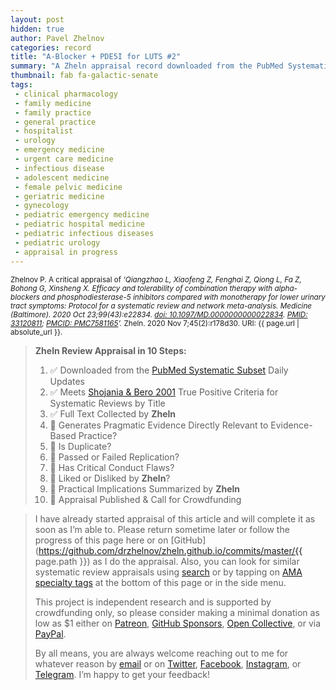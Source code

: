 ```yaml
---
layout: post
hidden: true
author: Pavel Zhelnov
categories: record
title: "A-Blocker + PDE5I for LUTS #2"
summary: "A Zheln appraisal record downloaded from the PubMed Systematic Subset daily updates."
thumbnail: fab fa-galactic-senate
tags:
 - clinical pharmacology
 - family medicine
 - family practice
 - general practice
 - hospitalist
 - urology
 - emergency medicine
 - urgent care medicine
 - infectious disease
 - adolescent medicine
 - female pelvic medicine
 - geriatric medicine
 - gynecology
 - pediatric emergency medicine
 - pediatric hospital medicine
 - pediatric infectious diseases
 - pediatric urology
 - appraisal in progress
---
```


<small id="citation">Zhelnov P. A critical appraisal of _‘Qiangzhao L, Xiaofeng Z, Fenghai Z, Qiong L, Fa Z, Bohong G, Xinsheng X. Efficacy and tolerability of combination therapy with alpha-blockers and phosphodiesterase-5 inhibitors compared with monotherapy for lower urinary tract symptoms: Protocol for a systematic review and network meta-analysis. Medicine (Baltimore). 2020 Oct 23;99(43):e22834. [doi: 10.1097/MD.0000000000022834](https://doi.org/10.1097/MD.0000000000022834). [PMID: 33120811](https://pubmed.gov/33120811); [PMCID: PMC7581165](https://ncbi.nlm.nih.gov/pmc/PMC7581165)’._ Zheln. 2020 Nov 7;45(2):r178d30. URI: {{ page.url | absolute_url }}.</small>

> **Zheln Review Appraisal in 10 Steps:**
>
> 1. ✅ Downloaded from the [PubMed Systematic Subset](https://github.com/p1m-ortho/qs-global-ortho-search-queries/blob/global-sr-query/README.md) Daily Updates
> 2. ✅ Meets [Shojania & Bero 2001](https://www.researchgate.net/publication/11820967_Taking_Advantage_of_the_Explosion_of_Systematic_Reviews_An_Efficient_MEDLINE_Search_Strategy) True Positive Criteria for Systematic Reviews by Title
> 3. ✅ Full Text Collected by **Zheln**
> 4. 🔄 Generates Pragmatic Evidence Directly Relevant to Evidence-Based Practice?
> 5. 🔄 Is Duplicate?
> 6. 🔄 Passed or Failed Replication?
> 7. 🔄 Has Critical Conduct Flaws?
> 8. 🔄 Liked or Disliked by **Zheln**?
> 9. 🔄 Practical Implications Summarized by **Zheln**
> 10. 🔄 Appraisal Published & Call for Crowdfunding

> I have already started appraisal of this article and will complete it as soon as I’m able to. Please return sometime later or follow the progress of this page here or on [GitHub](https://github.com/drzhelnov/zheln.github.io/commits/master/{{ page.path }}) as I do the appraisal. Also, you can look for similar systematic review appraisals using [search](/search/) or by tapping on [AMA specialty tags](/browse/) at the bottom of this page or in the side menu.
>
> This project is independent research and is supported by crowdfunding only, so please consider making a minimal donation as low as $1 either on [Patreon](https://patreon.com/zheln), [GitHub Sponsors](https://github.com/sponsors/drzhelnov), [Open Collective](https://opencollective.com/zheln), or via [PayPal](https://paypal.me/pjelnov).
>
> By all means, you are always welcome reaching out to me for whatever reason by [email](mailto:pavel@zheln.com) or on [Twitter](https://twitter.com/drzhelnov), [Facebook](https://facebook.com/drzhelnov), [Instagram](https://instagram.com/igzheln), or [Telegram](https://t.me/drzhelnov). I’m happy to get your feedback!
